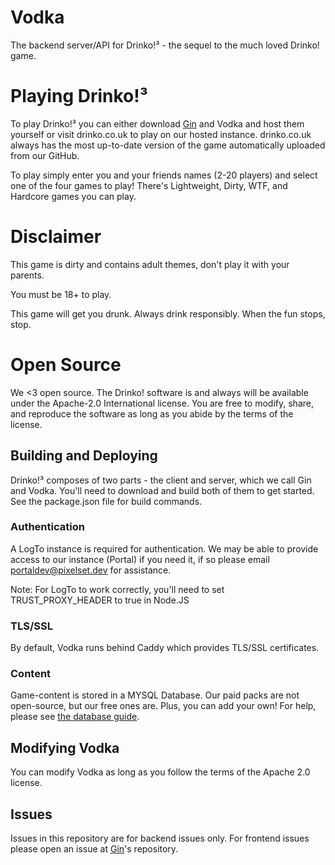 # Vodka
The backend server/API for Drinko!³ - the sequel to the much loved Drinko! game.

# Playing Drinko!³
To play Drinko!³ you can either download [Gin](https://github.com/pixelsetdev/gin) and Vodka and host them yourself or 
visit drinko.co.uk to play on our hosted instance. drinko.co.uk always has the most up-to-date version of the game 
automatically uploaded from our GitHub.

To play simply enter you and your friends names (2-20 players) and select one of the four games to play! There's 
Lightweight, Dirty, WTF, and Hardcore games you can play.

# Disclaimer
This game is dirty and contains adult themes, don't play it with your parents.

You must be 18+ to play.

This game will get you drunk. Always drink responsibly. When the fun stops, stop.

# Open Source
We <3 open source. The Drinko! software is and always will be available under the Apache-2.0 International license. You
are free to modify, share, and reproduce the software as long as you abide by the terms of the license.

## Building and Deploying
Drinko!³ composes of two parts - the client and server, which we call Gin and Vodka.
You'll need to download and build both of them to get started.
See the package.json file for build commands.

### Authentication
A LogTo instance is required for authentication. We may be able to provide access to our instance (Portal) if you need
it, if so please email portaldev@pixelset.dev for assistance.

Note: For LogTo to work correctly, you'll need to set TRUST_PROXY_HEADER to true in Node.JS

### TLS/SSL
By default, Vodka runs behind Caddy which provides TLS/SSL certificates.

### Content
Game-content is stored in a MYSQL Database. Our paid packs are not open-source, but our free ones are. Plus, you can add
your own! For help, please see [the database guide](DATABASE.md).

## Modifying Vodka
You can modify Vodka as long as you follow the terms of the Apache 2.0 license.

## Issues
Issues in this repository are for backend issues only. For frontend issues please open an issue at 
[Gin](https://github.com/pixelsetdev/gin)'s repository.